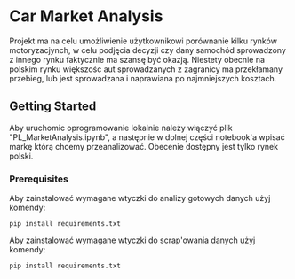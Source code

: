 # Car Market Analysis

Projekt ma na celu umożliwienie użytkownikowi porównanie kilku rynków motoryzacjynch, w celu podjęcia decyzji czy dany samochód sprowadzony z innego rynku faktycznie ma szansę być okazją. Niestety obecnie na polskim rynku większośc aut sprowadzanych z zagranicy ma przekłamany przebieg, lub jest sprowadzana i naprawiana po najmniejszych kosztach. 




## Getting Started

Aby uruchomic oprogramowanie lokalnie należy włączyć plik "PL_MarketAnalysis.ipynb", a następnie w dolnej części notebook'a wpisać markę którą chcemy przeanalizować. Obecenie dostępny jest tylko rynek polski.

### Prerequisites

Aby zainstalować wymagane wtyczki do analizy gotowych danych użyj komendy:

```
pip install requirements.txt
```

Aby zainstalować wymagane wtyczki do scrap'owania danych użyj komendy:

```
pip install requirements.txt
```
